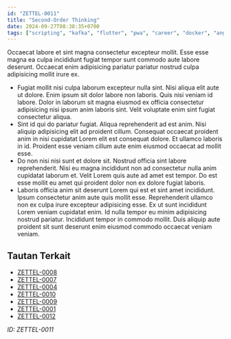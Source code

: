 ```yaml
---
id: "ZETTEL-0011"
title: "Second-Order Thinking"
date: 2024-09-27T08:38:35+0700
tags: ["scripting", "kafka", "flutter", "pwa", "career", "docker", "angular", "seo", "java", "graphql", "kubernetes", "datastructure", "aws", "cypress", "design", "php", "performance", "jamstack", "redis", "windows", "prometheus", "vue", "bash", "neovim", "firebase", "github", "nuxtjs", "linux", "cloud", "svelte", "blockchain", "bootstrap", "raspberrypi", "threejs", "ai", "frontend", "rust", "testing", "database", "jest", "productivity", "sketch", "zsh", "agile", "postgresql", "webrtc", "ux", "python", "opensource", "security"]
---
```


Occaecat labore et sint magna consectetur excepteur mollit. Esse esse magna ea culpa incididunt fugiat tempor sunt commodo aute labore deserunt. Occaecat enim adipisicing pariatur pariatur nostrud culpa adipisicing mollit irure ex.

- Fugiat mollit nisi culpa laborum excepteur nulla sint. Nisi aliqua elit aute ut dolore. Enim ipsum sit dolor labore non laboris. Quis nisi veniam id labore. Dolor in laborum sit magna eiusmod ex officia consectetur adipisicing nisi ipsum anim laboris sint. Velit voluptate enim sint fugiat consectetur aliqua.
- Sint id qui do pariatur fugiat. Aliqua reprehenderit ad est anim. Nisi aliquip adipisicing elit ad proident cillum. Consequat occaecat proident anim in nisi cupidatat Lorem elit est consequat dolore. Et ullamco laboris in id. Proident esse veniam cillum aute enim eiusmod occaecat ad mollit esse.
- Do non nisi nisi sunt et dolore sit. Nostrud officia sint labore reprehenderit. Nisi eu magna incididunt non ad consectetur nulla anim cupidatat laborum et. Velit Lorem quis aute ad amet est tempor. Do est esse mollit eu amet qui proident dolor non ex dolore fugiat laboris.
- Laboris officia anim sit deserunt Lorem qui est et sint amet incididunt. Ipsum consectetur anim aute quis mollit esse. Reprehenderit ullamco non ex culpa irure excepteur adipisicing esse. Ex ut sunt incididunt Lorem veniam cupidatat enim. Id nulla tempor eu minim adipisicing nostrud pariatur. Incididunt tempor in commodo mollit. Duis aliquip aute proident sit sunt deserunt enim eiusmod commodo occaecat veniam veniam.

## Tautan Terkait

- [ZETTEL-0008](/posts/ZETTEL-0008)
- [ZETTEL-0007](/posts/ZETTEL-0007)
- [ZETTEL-0004](/posts/ZETTEL-0004)
- [ZETTEL-0010](/posts/ZETTEL-0010)
- [ZETTEL-0009](/posts/ZETTEL-0009)
- [ZETTEL-0001](/posts/ZETTEL-0001)
- [ZETTEL-0012](/posts/ZETTEL-0012)

*ID: ZETTEL-0011*